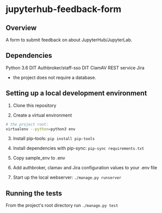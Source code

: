# jupyterhub-feedback-form

## Overview

A form to submit feedback on about JupyterHub/JupyterLab.


## Dependencies

Python 3.6
DIT Authbroker/staff-sso
DIT ClamAV REST service
Jira

* the project does not require a database.


## Setting up a local development environment

1. Clone this repository

2. Create a virtual environment

```bash
# the project root:
virtualenv --python=python3 env
```

3. Install pip-tools: `pip install pip-tools`

4. Install dependencies with pip-sync: `pip-sync requirements.txt`

5. Copy sample_env to .env

6. Add authbroker, clamav and Jira configuration values to your .env file

7. Start up the local webserver: `./manage.py runserver`


## Running the tests

From the project's root directory run `./manage.py test`
